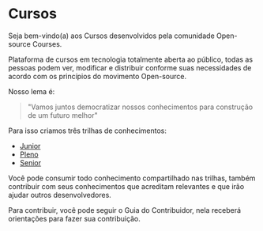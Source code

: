 # Cursos

Seja bem-vindo(a) aos Cursos desenvolvidos pela comunidade Open-source Courses.

Plataforma de cursos em tecnologia totalmente aberta ao público, todas as pessoas podem ver, modificar e distribuir conforme suas necessidades de acordo com os princípios do movimento Open-source.

Nosso lema é:

> "Vamos juntos democratizar nossos conhecimentos para construção de um futuro melhor"

Para isso criamos três trilhas de conhecimentos:

- [Junior](1.%20Junior/)
- [Pleno](2.%20Pleno/)
- [Senior](https://github.com/opensource-courses/courses/tree/master/3%20-%20Senior)

Você pode consumir todo conhecimento compartilhado nas trilhas, também contribuir com seus conhecimentos que acreditam relevantes e que irão ajudar outros desenvolvedores.

Para contribuir, você pode seguir o Guia do Contribuidor, nela receberá orientações para fazer sua contribuição.
